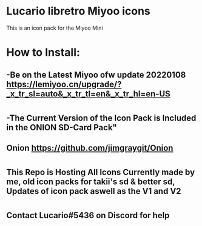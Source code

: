 # Lucario libretro Miyoo icons

This is an icon pack for the Miyoo Mini 

# How to Install:
## -Be on the Latest Miyoo ofw update 20220108 https://lemiyoo.cn/upgrade/?_x_tr_sl=auto&_x_tr_tl=en&_x_tr_hl=en-US
#
## -The Current Version of the Icon Pack is Included in the ONION SD-Card Pack"
## Onion https://github.com/jimgraygit/Onion
#
## This Repo is Hosting All Icons Currently made by me, old icon packs for takii's sd & better sd, Updates of icon pack aswell as the V1 and V2
#
## Contact Lucario#5436 on Discord for help
#

